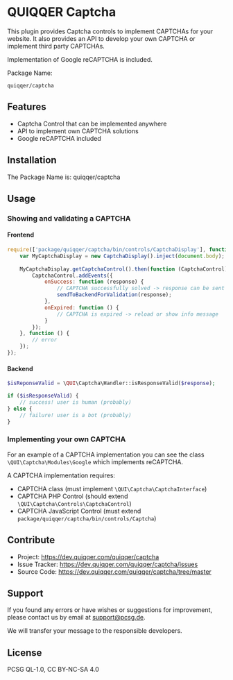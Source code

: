 QUIQQER Captcha
========

This plugin provides Captcha controls to implement CAPTCHAs for your website. It also provides an API
to develop your own CAPTCHA or implement third party CAPTCHAs.

Implementation of Google reCAPTCHA is included.

Package Name:

    quiqqer/captcha


Features
--------
* Captcha Control that can be implemented anywhere
* API to implement own CAPTCHA solutions
* Google reCAPTCHA included

Installation
------------
The Package Name is: quiqqer/captcha

Usage
----------
### Showing and validating a CAPTCHA

#### Frontend
```js
require(['package/quiqqer/captcha/bin/controls/CaptchaDisplay'], function(CaptchaDisplay) {
    var MyCaptchaDisplay = new CaptchaDisplay().inject(document.body);
    
    MyCaptchaDisplay.getCaptchaControl().then(function (CaptchaControl) {
        CaptchaControl.addEvents({
            onSuccess: function (response) {
                // CAPTCHA successfully solved -> response can be sent to backend for validation
                sendToBackendForValidation(response);
            },
            onExpired: function () {
                // CAPTCHA is expired -> reload or show info message
            }
        });
    }, function () {
        // error
    });
});
```

#### Backend
```php
$isReponseValid = \QUI\Captcha\Handler::isResponseValid($response);

if ($isResponseValid) {
    // success! user is human (probably)
} else {
    // failure! user is a bot (probably)
}
```

### Implementing your own CAPTCHA
For an example of a CAPTCHA implementation you can see the class `\QUI\Captcha\Modules\Google` which implements reCAPTCHA.

A CAPTCHA implementation requires:
* CAPTCHA class (must implement `\QUI\Captcha\CaptchaInterface`)
* CAPTCHA PHP Control (should extend `\QUI\Captcha\Controls\CaptchaControl`)
* CAPTCHA JavaScript Control (must extend `package/quiqqer/captcha/bin/controls/Captcha`)

Contribute
----------
- Project: https://dev.quiqqer.com/quiqqer/captcha
- Issue Tracker: https://dev.quiqqer.com/quiqqer/captcha/issues
- Source Code: https://dev.quiqqer.com/quiqqer/captcha/tree/master

Support
-------
If you found any errors or have wishes or suggestions for improvement,
please contact us by email at support@pcsg.de.

We will transfer your message to the responsible developers.

License
-------
PCSG QL-1.0, CC BY-NC-SA 4.0